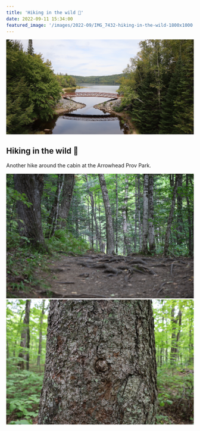 ```yaml
---
title: 'Hiking in the wild 🌳'
date: 2022-09-11 15:34:00
featured_image: '/images/2022-09/IMG_7432-hiking-in-the-wild-1800x1000.jpg'
---
```


![](/images/2022-09/IMG_7432-hiking-in-the-wild-1800x1000.jpg)

## Hiking in the wild 🌳
Another hike around the cabin at the Arrowhead Prov Park. 

<div class="gallery" data-columns="2">
	<img src="/images/2022-09/IMG_7397-1800x1200.jpg">
	<img src="/images/2022-09/IMG_7418-1800x1200.jpg">
</div>